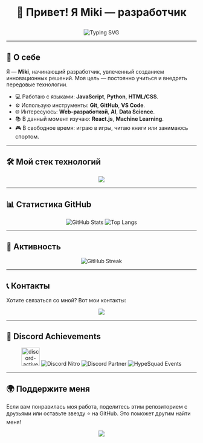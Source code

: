 # <p align="center">👋 Привет! Я Miki — разработчик</p>
<p align="center">
  <img src="https://readme-typing-svg.herokuapp.com?font=Roboto&size=24&pause=1000&color=37B9F5&center=true&vCenter=true&width=800&lines=Привет,+мир!;Я+разработчик+с+большими+амбициями;Моя+цель:+создавать+красивые+и+функциональные+вещи" alt="Typing SVG" />
</p>

---

## 🌟 О себе

Я — **Miki**, начинающий разработчик, увлеченный созданием инновационных решений. Моя цель — постоянно учиться и внедрять передовые технологии.

- 💻 Работаю с языками: **JavaScript**, **Python**, **HTML/CSS**.
- ⚙️ Использую инструменты: **Git**, **GitHub**, **VS Code**.
- 🌐 Интересуюсь: **Web-разработкой**, **AI**, **Data Science**.
- 📚 В данный момент изучаю: **React.js**, **Machine Learning**.
- 🎮 В свободное время: играю в игры, читаю книги или занимаюсь спортом.

---

## 🛠️ Мой стек технологий

<p align="center">
  <img src="https://skillicons.dev/icons?i=js,python,html,css,react,nodejs,git,github,vscode&perline=8" />
</p>

---

## 📊 Статистика GitHub

<p align="center">
  <img src="https://github-readme-stats.vercel.app/api?username=EnjoyMickeyDev&show_icons=true&theme=radical&include_all_commits=true&count_private=true" alt="GitHub Stats" />
  <img src="https://github-readme-stats.vercel.app/api/top-langs/?username=EnjoyMickeyDev&layout=compact&theme=radical" alt="Top Langs" />
</p>

---

## 🌈 Активность

<p align="center">
  <img src="https://streak-stats.demolab.com?user=EnjoyMickeyDev&theme=dark&date_format=%5BY.%5Dn.j&fire=FF69B4&ring=FFFF00&currStreakLabel=FFFFFF&sideLabels=FFFFFF&stroke=FFFFFF&background=1C1917" alt="GitHub Streak" />
</p>

---

## 📞 Контакты

Хотите связаться со мной? Вот мои контакты:

<p align="center">
  <a href="https://discord.com/users/enjoymickey"><img src="https://img.shields.io/badge/-Discord-7289DA?style=for-the-badge&logo=Discord&logoColor=white"/></a>
</p>

---

## 🎉 Discord Achievements

<p align="center">
  <!-- Discord Nitro -->
  <img width="48" height="48" src="https://img.icons8.com/fluency/48/discord-active-developer-badge.png" alt="discord-active-developer-badge"/>
  <img src="https://img.shields.io/badge/Discord%20Nitro-✓-%237289DA?style=for-the-badge&logo=discord" alt="Discord Nitro" />
  
  <!-- Discord Partner -->
  <img src="https://img.shields.io/badge/Discord%20Partner-✓-%237289DA?style=for-the-badge&logo=discord" alt="Discord Partner" />
  
  <!-- HypeSquad Events -->
  <img src="https://img.shields.io/badge/HypeSquad%20Events-✓-%237289DA?style=for-the-badge&logo=discord" alt="HypeSquad Events" />
</p>


---

## 🌍 Поддержите меня

Если вам понравилась моя работа, поделитесь этим репозиторием с друзьями или оставьте звезду ⭐ на GitHub. Это поможет другим найти меня!

<p align="center">
  <a href="https://github.com/EnjoyMickeyDev"><img src="https://visitor-badge.glitch.me/badge?page_id=EnjoyMickeyDev.EnjoyMickeyDev&left_color=gray&right_color=green" /></a>
</p>